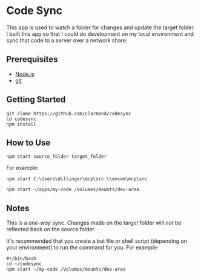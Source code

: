 # Code Sync

This app is used to watch a folder for changes and update the target folder.  I built this app so that I could do development on my local environment and sync that code to a server over a network share.

## Prerequisites

- [Node.js](https://nodejs.org/)
- [git](https://git-scm.com/)

## Getting Started

```
git clone https://github.com/clarmond/codesync
cd codesync
npm install
```

## How to Use
`npm start source_folder target_folder`

For example:

`npm start C:\Users\dillinger\mcp\src \\encom\mcp\src`

`npm start ~/apps/my-code /Volumes/mounts/dev-area`

## Notes
This is a _one-way_ sync.  Changes made on the target folder will _not_ be reflected back on the source folder.

It's recommended that you create a bat file or shell script (depending on your environment) to run the command for you.  For example:

```
#!/bin/bash
cd ~/codesync
npm start ~/my-code /Volumes/mounts/dev-area
```
